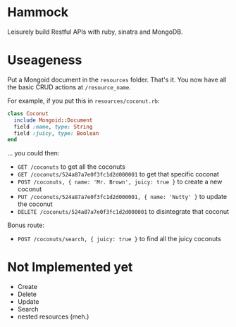 # Hammock
Leisurely build Restful APIs with ruby, sinatra and MongoDB.

# Useageness
Put a Mongoid document in the `resources` folder. That's it. You now have all the basic CRUD actions at `/resource_name`.

For example, if you put this in `resources/coconut.rb`:

```ruby
class Coconut
  include Mongoid::Document
  field :name, type: String
  field :juicy, type: Boolean
end
```

... you could then:

- `GET /coconuts` to get all the coconuts
- `GET /coconuts/524a87a7e0f3fc1d2d000001` to get that specific coconat
- `POST /coconuts, { name: 'Mr. Brown', juicy: true }` to create a new coconut
- `PUT /coconuts/524a87a7e0f3fc1d2d000001, { name: 'Nutty' }` to update the coconut
- `DELETE /coconuts/524a87a7e0f3fc1d2d000001` to disintegrate that coconut

Bonus route:

- `POST /coconuts/search, { juicy: true }` to find all the juicy coconuts

# Not Implemented yet
- Create
- Delete
- Update
- Search
- nested resources (meh.)
